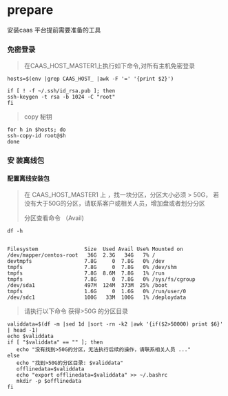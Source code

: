 # prepare

安装caas 平台提前需要准备的工具

### 免密登录

> 在CAAS\_HOST\_MASTER1上执行如下命令,对所有主机免密登录

```text
hosts=$(env |grep CAAS_HOST_ |awk -F '=' '{print $2}')

if [ ! -f ~/.ssh/id_rsa.pub ]; then
ssh-keygen -t rsa -b 1024 -C "root"
fi
```

> copy 秘钥

```text
for h in $hosts; do
ssh-copy-id root@$h
done
```

### 安 装离线包

#### 配置离线安装包

> 在 CAAS\_HOST\_MASTER1 上 ，找一块分区，分区大小必须 &gt; 50G， 若没有大于50G的分区，请联系客户或相关人员，增加盘或者划分分区
>
> 分区查看命令 （Avail\)

```text
df -h


Filesystem               Size  Used Avail Use% Mounted on
/dev/mapper/centos-root   36G  2.3G   34G   7% /
devtmpfs                 7.8G     0  7.8G   0% /dev
tmpfs                    7.8G     0  7.8G   0% /dev/shm
tmpfs                    7.8G  8.6M  7.8G   1% /run
tmpfs                    7.8G     0  7.8G   0% /sys/fs/cgroup
/dev/sda1                497M  124M  373M  25% /boot
tmpfs                    1.6G     0  1.6G   0% /run/user/0
/dev/sdc1                100G   33M  100G   1% /deploydata
```

> 请执行以下命令 获得&gt;50G 的分区目录

```text
validdata=$(df -m |sed 1d |sort -rn -k2 |awk '{if($2>50000) print $6}'  | head -1)
echo $validdata
if [ "$validdata" == "" ]; then
   echo "没有找到>50G的分区，无法执行后续的操作，请联系相关人员 ..."
else
   echo "找到>50G的分区目录: $validdata"
   offlinedata=$validdata
   echo "export offlinedata=$validdata" >> ~/.bashrc
   mkdir -p $offlinedata
fi
```



